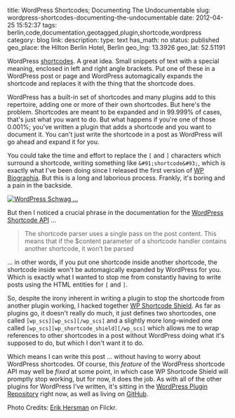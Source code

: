 title: WordPress Shortcodes; Documenting The Undocumentable
slug: wordpress-shortcodes-documenting-the-undocumentable
date: 2012-04-25 15:52:37
tags: berlin,code,documentation,geotagged,plugin,shortcode,wordpress
category: blog
link: 
description: 
type: text
has_math: no
status: published
geo_place: the Hilton Berlin Hotel, Berlin
geo_lng: 13.3926
geo_lat: 52.51191

WordPress [shortcodes](http://en.support.wordpress.com/shortcodes/ "http://en.support.wordpress.com/shortcodes/"). A great idea. Small snippets of text with a special meaning, enclosed in left and right angle brackets. Put one of these in a WordPress post or page and WordPress automagically expands the shortcode and replaces it with the thing that the shortcode does.

WordPress has a built-in set of shortcodes and many plugins add to this repertoire, adding one or more of their own shortcodes. But here's the problem. Shortcodes are meant to be expanded and in 99.999% of cases, that's just what you want to do. But what happens if you're one of those 0.001%; you've written a plugin that adds a shortcode and you want to document it. You can't just write the shortcode in a post as WordPress will go ahead and expand it for you.

You could take the time and effort to replace the `[` and `]` characters which surround a shortcode, writing something like `&#91;shortcode&#93;`, which is exactly what I've been doing since I released the first version of [WP Biographia](/pages/codeage/wp-biographia/ "/pages/codeage/wp-biographia/"). But this is a long and laborious process. Frankly, it's boring and a pain in the backside.

<!-- TEASER_END -->

[![](/wp-content/uploads/2012/04/2570514012_e00ca63340_b.jpg "WordPress Schwag ...")](http://www.flickr.com/photos/whiteafrican/2570514012/in/faves-vicchi/ "http://www.flickr.com/photos/whiteafrican/2570514012/in/faves-vicchi/")

But then I noticed a crucial phrase in the documentation for the [WordPress Shortcode API](http://codex.wordpress.org/Shortcode_API "http://codex.wordpress.org/Shortcode_API") ...




> The shortcode parser uses a single pass on the post content. This means that if the $content parameter of a shortcode handler contains another shortcode, it won’t be parsed



... in other words, if you put one shortcode inside another shortcode, the shortcode inside won't be automagically expanded by WordPress for you. Which is exactly what I wanted to stop me from constantly having to write posts using the HTML entities for `[` and `]`.

So, despite the irony inherent in writing a plugin to stop the shortcode from another plugin working, I hacked together [WP Shortcode Shield](/pages/codeage/wp-shortcode-shield/ "/pages/codeage/wp-shortcode-shield/"). As far as plugins go, it doesn't really do much, it just defines two shortcodes, one called `[wp_scs][wp_scs][/wp_scs]` and a slightly more long-winded one called `[wp_scs][wp_shortcode_shield][/wp_scs]` which allows me to wrap references to other shortcodes in a post without WordPress doing what it's supposed to do, but which I don't want it to do.

Which means I can write this post ... without having to worry about WordPress shortcodes. Of course, this *feature* of the WordPress shortcode API may well be *fixed* at some point, in which case WP Shortcode Shield will promptly stop working, but for now, it does the job. As with all of the other plugins for WordPress I've written, it's sitting in the [WordPress Plugin Repository](http://wordpress.org/extend/plugins/wp-shortcode-shield/ "http://wordpress.org/extend/plugins/wp-shortcode-shield/") right now, as well as living on [GitHub](http://vicchi.github.com/wp-shortcode-shield "http://vicchi.github.com/wp-shortcode-shield").

Photo Credits: [Erik Hersman](http://www.flickr.com/photos/foxgrrl/3974595767/ "http://www.flickr.com/photos/foxgrrl/3974595767/") on Flickr.



